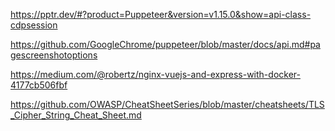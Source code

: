 https://pptr.dev/#?product=Puppeteer&version=v1.15.0&show=api-class-cdpsession

https://github.com/GoogleChrome/puppeteer/blob/master/docs/api.md#pagescreenshotoptions

https://medium.com/@robertz/nginx-vuejs-and-express-with-docker-4177cb506fbf

https://github.com/OWASP/CheatSheetSeries/blob/master/cheatsheets/TLS_Cipher_String_Cheat_Sheet.md
